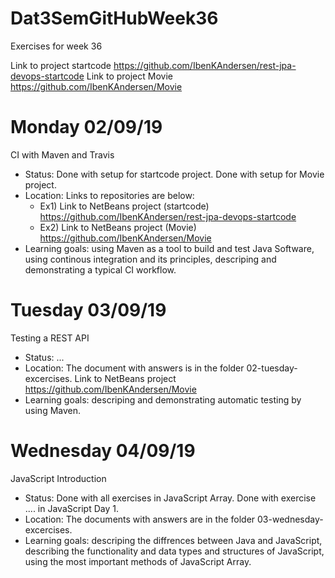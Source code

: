# Dat3SemGitHubWeek36
Exercises for week 36

Link to project startcode
https://github.com/IbenKAndersen/rest-jpa-devops-startcode
Link to project Movie
https://github.com/IbenKAndersen/Movie

# Monday 02/09/19
CI with Maven and Travis

- Status: Done with setup for startcode project. Done with setup for Movie project. 
- Location: Links to repositories are below:
    - Ex1) Link to NetBeans project (startcode) https://github.com/IbenKAndersen/rest-jpa-devops-startcode
    - Ex2) Link to NetBeans project (Movie) https://github.com/IbenKAndersen/Movie
- Learning goals: using Maven as a tool to build and test Java Software, using continous integration and its principles, descriping and demonstrating a typical CI workflow.

# Tuesday 03/09/19
Testing a REST API

- Status: ...
- Location: The document with answers is in the folder 02-tuesday-excercises. Link to NetBeans project https://github.com/IbenKAndersen/Movie
- Learning goals: descriping and demonstrating automatic testing by using Maven. 

# Wednesday 04/09/19
JavaScript Introduction

- Status: Done with all exercises in JavaScript Array. Done with exercise .... in JavaScript Day 1. 
- Location: The documents with answers are in the folder 03-wednesday-excercises. 
- Learning goals: descriping the diffrences between Java and JavaScript, describing the functionality and data types and structures of JavaScript, using the most important methods of JavaScript Array. 
